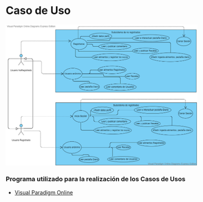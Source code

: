 # Caso de Uso


![Foto](https://github.com/juanjolibrero98/Proyecto_Final_Grado_iesalixar/blob/master/docs/Docs_Investigacion_Y_Casos_De_Uso/casos%20de%20uso.png)




###  Programa utilizado para la realización de los Casos de Usos
 - [Visual Paradigm Online](https://online.visual-paradigm.com/es/diagrams/solutions/free-use-case-diagram-tool/)  